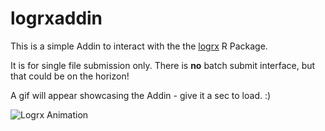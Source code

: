 # logrxaddin

This is a simple Addin to interact with the the [logrx](https://pharmaverse.github.io/logrx/) R Package.

It is for single file submission only.  There is **no** batch submit interface, but 
that could be on the horizon!

A gif will appear showcasing the Addin - give it a sec to load.  :) 

![Logrx Animation](../assets/logrx_gif.gif?raw=true)
